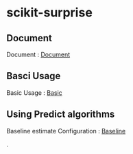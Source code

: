 # scikit-surprise

## Document

Document : [Document][doclink]

[doclink]: https://surprise.readthedocs.io/en/stable/ "document link"

## Basci Usage

Basic Usage : [Basic][bslink]

[bslink]: https://github.com/ceo21ckim/scikit-surprise/tree/main/1.%20Basic%20usage "Basic Usage"

## Using Predict algorithms

Baseline estimate Configuration : [Baseline][bslink]

[bslink]: https://github.com/ceo21ckim/scikit-surprise/blob/main/2.%20Using%20prediction%20algorithms/Baselines%20estimates%20configuration.py "Baseline Configuration"
.
